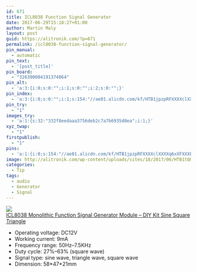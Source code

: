 ```yaml
---
id: 671
title: ICL8038 Function Signal Generator
date: 2017-06-29T15:18:27+01:00
author: Martin Maly
layout: post
guid: https://alitronik.com/?p=671
permalink: /icl8038-function-signal-generator/
pin_manual:
  - automatic
pin_text:
  - '[post_title]'
pin_board:
  - "326300004191374864"
pin_alt:
  - 'a:3:{i:0;s:0:"";i:1;s:0:"";i:2;s:0:"";}'
pin_index:
  - 'a:3:{i:0;s:0:"";i:1;s:154:"//ae01.alicdn.com/kf/HTB1jpzpRFXXXXclXXXXq6xXFXXXF/ICL8038-Monolithic-font-b-Function-b-font-font-b-Signal-b-font-Generator-Module-DIY-Kit.jpg_220x220.jpg";i:2;s:98:"http://alitronik.com/wp-content/uploads/sites/18/2017/06/HTB1tQOkRXXXXXbZapXXq6xXFXXXA-300x300.jpg";}'
pin_try:
  - "1"
images_try:
  - 'a:1:{s:32:"332f8eedaaa3756deb2c7a7b6935d0ea";i:1;}'
xyz_twap:
  - "1"
firstpublish:
  - "1"
pins:
  - 'a:1:{i:0;s:154:"//ae01.alicdn.com/kf/HTB1jpzpRFXXXXclXXXXq6xXFXXXF/ICL8038-Monolithic-font-b-Function-b-font-font-b-Signal-b-font-Generator-Module-DIY-Kit.jpg_220x220.jpg";}'
image: http://alitronik.com/wp-content/uploads/sites/18/2017/06/HTB1tQOkRXXXXXbZapXXq6xXFXXXA.jpg
categories:
  - Tip
tags:
  - audio
  - Generator
  - Signal
---
```

<a href="http://s.click.aliexpress.com/e/AeQbeMf" target="_parent"><img src="//ae01.alicdn.com/kf/HTB1jpzpRFXXXXclXXXXq6xXFXXXF/ICL8038-Monolithic-font-b-Function-b-font-font-b-Signal-b-font-Generator-Module-DIY-Kit.jpg_220x220.jpg" /><span style="display: block;">ICL8038 Monolithic Function Signal Generator Module &#8211; DIY Kit Sine Square Triangle</span></a>

  * Operating voltage: DC12V
  * Working current: 9mA
  * Frequency range: 50Hz&#8211;7.5KHz
  * Duty cycle: 27%&#8211;63% (square wave)
  * Signal type: sine wave, triangle wave, square wave
  * Dimension: 58\*47\*21mm